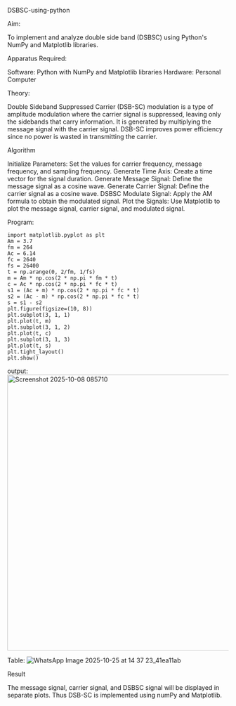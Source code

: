 DSBSC-using-python

Aim:

To implement and analyze double side band (DSBSC) using Python's NumPy and Matplotlib libraries.

Apparatus Required:

Software: Python with NumPy and Matplotlib libraries Hardware: Personal Computer

Theory:

Double Sideband Suppressed Carrier (DSB-SC) modulation is a type of amplitude modulation where the carrier signal is suppressed, leaving only the sidebands that carry information. It is generated by multiplying the message signal with the carrier signal. DSB-SC improves power efficiency since no power is wasted in transmitting the carrier.

Algorithm

Initialize Parameters: Set the values for carrier frequency, message frequency, and sampling frequency.
Generate Time Axis: Create a time vector for the signal duration.
Generate Message Signal: Define the message signal as a cosine wave.
Generate Carrier Signal: Define the carrier signal as a cosine wave.
DSBSC Modulate Signal: Apply the AM formula to obtain the modulated signal.
Plot the Signals: Use Matplotlib to plot the message signal, carrier signal, and modulated signal.

Program:
```
import matplotlib.pyplot as plt
Am = 3.7
fm = 264
Ac = 6.14
fc = 2640
fs = 26400
t = np.arange(0, 2/fm, 1/fs)
m = Am * np.cos(2 * np.pi * fm * t)
c = Ac * np.cos(2 * np.pi * fc * t)
s1 = (Ac + m) * np.cos(2 * np.pi * fc * t)
s2 = (Ac - m) * np.cos(2 * np.pi * fc * t)
s = s1 - s2
plt.figure(figsize=(10, 8))
plt.subplot(3, 1, 1)
plt.plot(t, m)
plt.subplot(3, 1, 2)
plt.plot(t, c)
plt.subplot(3, 1, 3)
plt.plot(t, s)
plt.tight_layout()
plt.show()
```
output:
<img width="884" height="628" alt="Screenshot 2025-10-08 085710" src="https://github.com/user-attachments/assets/574e5848-8db3-4255-b905-08bca1db7131" />

Table:
![WhatsApp Image 2025-10-25 at 14 37 23_41ea11ab](https://github.com/user-attachments/assets/3feb1c25-d7a0-4ced-9e6c-4679375cefce)

Result

The message signal, carrier signal, and DSBSC signal will be displayed in separate plots. Thus DSB-SC is implemented using numPy and Matplotlib.
